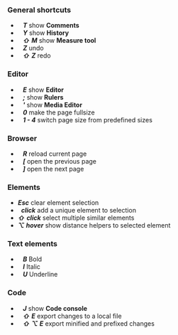 ### General shortcuts

* **_` `_** **_T_** show __Comments__
* **_` `_** **_Y_** show __History__
* **_` `_** **_⇧_** **_M_** show __Measure tool__
* **_` `_** **_Z_** undo
* **_` `_** **_⇧_** **_Z_** redo

### Editor

* **_` `_** **_E_** show __Editor__
* **_` `_** **_;_** show __Rulers__
* **_` `_** **_'_** show __Media Editor__
* **_` `_** **_0_** make the page fullsize
* **_` `_** **_1 - 4_** switch page size from predefined sizes

### Browser

* **_` `_** **_R_** reload current page
* **_` `_** **_[_** open the previous page
* **_` `_** **_]_** open the next page

### Elements

* **_Esc_** clear element selection
* **_` `_** **_click_** add a unique element to selection
* **_⇧_** **_click_** select multiple similar elements
* **_⌥_** **_hover_** show distance helpers to selected element

### Text elements

* **_` `_** **_B_** Bold
* **_` `_** **_I_** Italic
* **_` `_** **_U_** Underline

### Code

* **_` `_** **_J_** show __Code console__
* **_` `_** **_⇧_** **_E_** export changes to a local file
* **_` `_** **_⇧_** **_⌥_** **_E_** export minified and prefixed changes
